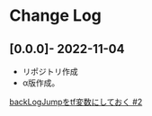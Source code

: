 # Change Log

## [0.0.0]- 2022-11-04

- リポジトリ作成
- α版作成。

[backLogJumpをtf変数にしておく #2]([https://](https://github.com/orukRed/tyrano-backlog-jump/issues/2))
